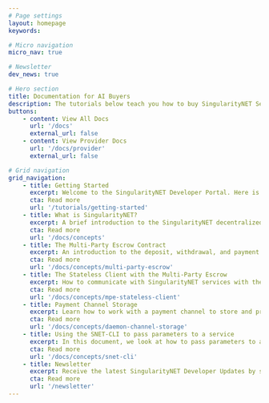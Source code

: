 ```yaml
---
# Page settings
layout: homepage
keywords:

# Micro navigation
micro_nav: true

# Newsletter
dev_news: true

# Hero section
title: Documentation for AI Buyers
description: The tutorials below teach you how to buy SingularityNET Services to integrate in your application.
buttons:
    - content: View All Docs
      url: '/docs'
      external_url: false
    - content: View Provider Docs
      url: '/docs/provider'
      external_url: false

# Grid navigation
grid_navigation:
    - title: Getting Started
      excerpt: Welcome to the SingularityNET Developer Portal. Here is a quick overview of things you need to know to get started with our developer tools.
      cta: Read more
      url: '/tutorials/getting-started'
    - title: What is SingularityNET?
      excerpt: A brief introduction to the SingularityNET decentralized marketplace.
      cta: Read more
      url: '/docs/concepts'
    - title: The Multi-Party Escrow Contract
      excerpt: An introduction to the deposit, withdrawal, and payment channel functionalities of the Multi-Party Escrow
      cta: Read more
      url: '/docs/concepts/multi-party-escrow'
    - title: The Stateless Client with the Multi-Party Escrow
      excerpt: How to communicate with SingularityNET services with the stateless method.
      cta: Read more
      url: '/docs/concepts/mpe-stateless-client'
    - title: Payment Channel Storage
      excerpt: Learn how to work with a payment channel to store and process information about service payments.
      cta: Read more
      url: '/docs/concepts/daemon-channel-storage'
    - title: Using the SNET-CLI to pass parameters to a service
      excerpt: In this document, we look at how to pass parameters to a service in the SNET-CLI and how to pass binary parameters via a command line interface.
      cta: Read more
      url: '/docs/concepts/snet-cli'
    - title: Newsletter
      excerpt: Receive the latest SingularityNET Developer Updates by subscribing to the newsletter below.
      cta: Read more
      url: '/newsletter'
---
```


